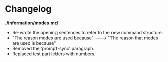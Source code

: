 # Changelog

**./information/modes.md**
* Re-wrote the opening sentences to refer to the new command structure.
* "The reason modes are used because" ---> "The reason that modes are used is because"
* Removed the 'prompt-sync' paragraph.
* Replaced test part letters with numbers.